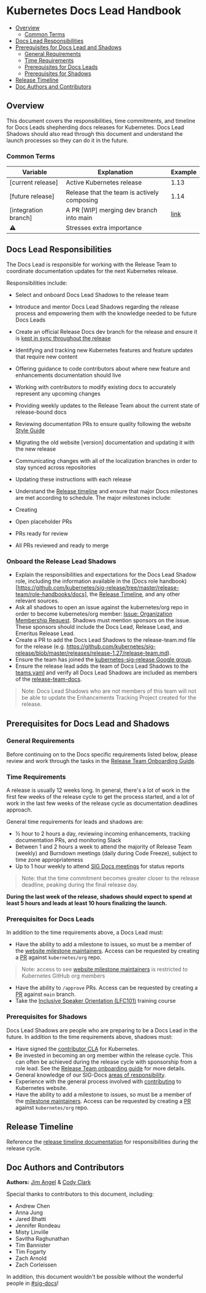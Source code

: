# Kubernetes Docs Lead Handbook
- [Overview](#overview)
    - [Common Terms](#common-terms)
- [Docs Lead Responsibilities](#docs-lead-responsibilities)
- [Prerequisites for Docs Lead and Shadows](#prerequisites-for-docs-lead-and-shadows)
    - [General Requirements](#general-requirements)
    - [Time Requirements](#time-requirements)
    - [Prerequisites for Docs Leads](#prerequisites-for-docs-leads)
    - [Prerequisites for Shadows](#prerequisites-for-shadows)
- [Release Timeline](#release-timeline)
- [Doc Authors and Contributors](#doc-authors-and-contributors)

## Overview

This document covers the responsibilities, time commitments, and timeline for Docs Leads shepherding docs releases for Kubernetes. Docs Lead Shadows should also read through this document and understand the launch processes so they can do it in the future.

### Common Terms

| Variable             | Explanation                                 | Example                                                  |
|----------------------|---------------------------------------------|----------------------------------------------------------|
| [current release]    | Active Kubernetes release                   | 1.13                                                     |
| [future release]     | Release that the team is actively composing | 1.14                                                     |
| [integration branch] | A PR [WIP] merging dev branch into main   | [link](https://github.com/kubernetes/website/pull/11401) |
|  ⚠️                   | Stresses extra importance                   |                                                          |

## Docs Lead Responsibilities

The Docs Lead is responsible for working with the Release Team to coordinate documentation updates for the next Kubernetes release.

Responsibilities include:

* Select and onboard Docs Lead Shadows to the release team
* Introduce and mentor Docs Lead Shadows regarding the release process and empowering them with the knowledge needed to be future Docs Leads
* Create an official Release Docs dev branch for the release and ensure it is [kept in sync throughout the release](https://github.com/kubernetes/sig-release/blob/master/release-team/role-handbooks/docs/Release-Timeline.md#maintain-the-current-and-upcoming-dev-branch)
* Identifying and tracking new Kubernetes features and feature updates that require new content
* Offering guidance to code contributors about where new feature and enhancements documentation should live
* Working with contributors to modify existing docs to accurately represent any upcoming changes
* Providing weekly updates to the Release Team about the current state of release-bound docs
* Reviewing documentation PRs to ensure quality following the website [Style Guide](https://kubernetes.io/docs/contribute/style/style-guide/)
* Migrating the old website [version] documentation and updating it with the new release
* Communicating changes with all of the localization branches in order to stay synced across repositories
* Updating these instructions with each release

* Understand the [Release timeline](https://github.com/kubernetes/sig-release/blob/master/release-team/role-handbooks/docs/Release-Timeline.md) and ensure that major Docs milestones are met according to schedule. The major milestones include: 
* Creating 
* Open placeholder PRs
* PRs ready for review
* All PRs reviewed and ready to merge

### Onboard the Release Lead Shadows
* Explain the responsibilities and expectations for the Docs Lead Shadow role, including the information available in the [Docs role handbook)[https://github.com/kubernetes/sig-release/tree/master/release-team/role-handbooks/docs], the [Release Timeline](https://github.com/kubernetes/sig-release/blob/master/release-team/role-handbooks/docs/Release-Timeline.md), and any other relevant sources. 
* Ask all shadows to open an issue against the kubernetes/org repo in order to become kubernetes/org member: [Issue: Organization Membership Request](https://github.com/kubernetes/org/issues/new?assignees=&labels=area%2Fgithub-membership&template=membership.yml&title=REQUEST%3A+New+membership+for+%3Cyour-GH-handle%3E). Shadows must mention sponsors on the issue. These sponsors should include the Docs Lead, Release Lead, and Emeritus Release Lead. 
* Create a PR to add the Docs Lead Shadows to the release-team.md file for the release (e.g. https://github.com/kubernetes/sig-release/blob/master/releases/release-1.27/release-team.md).
* Ensure the team has joined the [kubernetes-sig-release Google group](https://groups.google.com/g/kubernetes-sig-release).
* Ensure the release lead adds the team of Docs Lead Shadows to the [teams.yaml](https://github.com/kubernetes/org/blob/main/config/kubernetes/sig-release/teams.yaml) and verify all Docs Lead Shadows are included as members of the [release-team-docs](https://github.com/orgs/kubernetes/teams/release-team-docs/members). 
> Note: Docs Lead Shadows who are not members of this team will not be able to update the Enhancements Tracking Project created for the release. 

## Prerequisites for Docs Lead and Shadows

### General Requirements

Before continuing on to the Docs specific requirements listed below, please review and work through the tasks in the [Release Team Onboarding Guide](/release-team/release-team-onboarding.md).

### Time Requirements

A release is usually 12 weeks long. In general, there's a lot of work in the first few weeks of the release cycle to get the process started, and a lot of work in the last few weeks of the release cycle as documentation deadlines approach.

General time requirements for leads and shadows are:

- ½ hour to 2 hours a day, reviewing incoming enhancements, tracking documentation PRs, and monitoring Slack
- Between 1 and 2 hours a week to attend the majority of Release Team (weekly) and Burndown meetings (daily during Code Freeze), subject to time zone appropriateness
- Up to 1 hour weekly to attend [SIG Docs meetings](https://github.com/kubernetes/community/tree/master/sig-docs#meetings) for status reports

> Note: that the time commitment becomes greater closer to the release deadline, peaking during the final release day.

**During the last week of the release, shadows should expect to spend at least 5 hours and leads at least 10 hours finalizing the launch.**

### Prerequisites for Docs Leads

In addition to the time requirements above, a Docs Lead must:

- Have the ability to add a milestone to issues, so must be a member of the [website milestone maintainers](https://github.com/orgs/kubernetes/teams/website-milestone-maintainers/). Access can be requested by creating a [PR](https://github.com/kubernetes/org/pull/2235) against `kubernetes/org` repo.
> Note: access to see [website milestone maintainers](https://github.com/orgs/kubernetes/teams/website-milestone-maintainers/) is restricted to Kubernetes GitHub org members
- Have the ability to `/approve` PRs. Access can be requested by creating a [PR](https://github.com/kubernetes/website/pull/20351) against `main` branch.
- Take the [Inclusive Speaker Orientation (LFC101)](https://training.linuxfoundation.org/training/inclusive-speaker-orientation/) training course

### Prerequisites for Shadows

Docs Lead Shadows are people who are preparing to be a Docs Lead in the future. In addition to the time requirements above, shadows must:

- Have signed the [contributor CLA](https://github.com/kubernetes/community/blob/master/CLA.md) for Kubernetes.
- Be invested in becoming an org member within the release cycle. This can often be achieved during the release cycle with sponsorship from a role lead. See the [Release Team onboarding guide](/release-team/release-team-onboarding.md) for more details.
- General knowledge of our SIG-Docs [areas of responsibility](https://github.com/kubernetes/community/tree/master/sig-docs#subprojects).
- Experience with the general process involved with [contributing](https://kubernetes.io/docs/contribute/start/) to Kubernetes website.
- Have the ability to add a milestone to issues, so must be a member of the [milestone maintainers](https://github.com/orgs/kubernetes/teams/website-milestone-maintainers/). Access can be requested by creating a [PR](https://github.com/kubernetes/org/pull/2235) against `kubernetes/org` repo.

## Release Timeline

Reference the [release timeline documentation](Release-Timeline.md) for responsibilities during the release cycle.

## Doc Authors and Contributors

**Authors:** [Jim Angel](https://github.com/jimangel) & [Cody Clark](https://github.com/cody-clark)

Special thanks to contributors to this document, including:
* Andrew Chen
* Anna Jung
* Jared Bhatti
* Jennifer Rondeau
* Misty Linville
* Savitha Raghunathan
* Tim Bannister
* Tim Fogarty
* Zach Arnold
* Zach Corleissen

In addition, this document wouldn't be possible without the wonderful people in [#sig-docs](https://kubernetes.slack.com/messages/sig-docs)!
